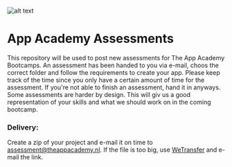 ![alt text](https://i.imgur.com/IrpJNEc.png)
# App Academy Assessments

This repository will be used to post new assessments for The App Academy Bootcamps. An assessment has been handed to you via e-mail, choos the correct folder and follow the requirements to create your app. Please keep track of the time since you only have a certain amount of time for the assessment. If you're not able to finish an assessment, hand it in anyways. Some assessments are harder by design. This will giv us a good representation of your skills and what we should work on in the coming bootcamp. 

### Delivery:

Create a zip of your project and e-mail it on time to assessment@theappacademy.nl. If the file is too big, use [WeTransfer](https://wetransfer.com/) and e-mail the link.
